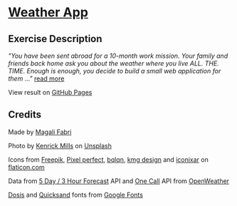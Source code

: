 # [Weather App](https://becodeorg.github.io/verou-3-weather-app-magalifabri/)

## Exercise Description
*"You have been sent abroad for a 10-month work mission. Your family and friends back home ask you about the weather where you live ALL. THE. TIME.*
*Enough is enough, you decide to build a small web application for them ..."* [read more](https://github.com/becodeorg/gnt-verou-3/tree/main/2.The-Hill/03.Weather-App)

View result on [GitHub Pages](https://becodeorg.github.io/verou-3-weather-app-magalifabri/)


## Credits

Made by [Magali Fabri](https://github.com/magalifabri?tab=repositories)

Photo by [Kenrick Mills](https://unsplash.com/@kenrickmills?utm_source=unsplash&utm_medium=referral&utm_content=creditCopyText) on [Unsplash](https://unsplash.com/s/photos/sky?utm_source=unsplash&utm_medium=referral&utm_content=creditCopyText)

Icons from [Freepik](https://www.flaticon.com/authors/freepik), [Pixel perfect](https://www.flaticon.com/authors/pixel-perfect), [bqlqn](https://www.flaticon.com/authors/bqlqn), [kmg design](https://www.flaticon.com/authors/kmg-design) and [iconixar](https://www.flaticon.com/authors/iconixar) on [flaticon.com](https://www.flaticon.com/)

Data from [5 Day / 3 Hour Forecast](https://openweathermap.org/forecast5) API and [One Call](https://openweathermap.org/api/one-call-api) API from [OpenWeather](https://openweathermap.org/)

[Dosis](https://fonts.google.com/specimen/Dosis) and [Quicksand](https://fonts.google.com/specimen/Quicksand) fonts from [Google Fonts](https://fonts.google.com/)
